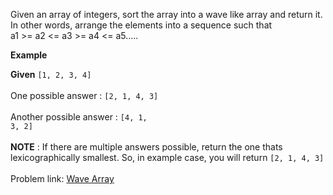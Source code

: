 Given an array of integers, sort the array into a wave like array and return it.<br>
In other words, arrange the elements into a sequence such that<br> a1 >= a2 <= a3 >= a4 <= a5.....

<b>Example</b>

<b>Given</b> <code>[1, 2, 3, 4]</code><br><br>
One possible answer : <code>[2, 1, 4, 3]</code><br><br>
Another possible answer : <code>[4, 1, 3, 2]</code><br><br>
<b>NOTE</b> : If there are multiple answers possible, return the one thats lexicographically smallest.
So, in example case, you will return <code>[2, 1, 4, 3]</code>
<br><br>Problem link: <a href="https://www.interviewbit.com/problems/wave-array/">Wave Array</a> 
